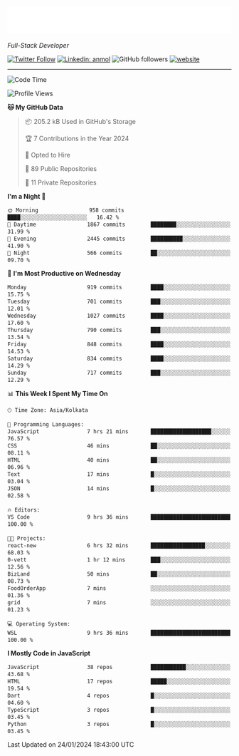 <!-- START:readme-typing -->
<img src="readme-typing.svg" />
<!-- END:readme-typing -->

<p><em>Full-Stack Developer</em></p>

[![Twitter Follow](https://img.shields.io/twitter/follow/tonalmathew?style=flat)](https://twitter.com/intent/follow?screen_name=tonalmathew)
[![Linkedin: anmol](https://img.shields.io/badge/tonal-mathew?style=flat-square&logo=Linkedin&logoColor=white&link=https://www.linkedin.com/in/tonal-mathew/)](https://www.linkedin.com/in/tonal-mathew/)
![GitHub followers](https://img.shields.io/github/followers/tonalmathew?label=Follow&style=social)
[![website](https://img.shields.io/badge/Website-46a2f1.svg?&style=flat-square&logo=Google-Chrome&logoColor=white&link=http://tonalmathew.github.io/)](http://tonalmathew.github.io/)

---
<!--START_SECTION:waka-->
![Code Time](http://img.shields.io/badge/Code%20Time-1%2C205%20hrs%2016%20mins-blue)

![Profile Views](http://img.shields.io/badge/Profile%20Views-14-blue)

**🐱 My GitHub Data** 

> 📦 205.2 kB Used in GitHub's Storage 
 > 
> 🏆 7 Contributions in the Year 2024
 > 
> 💼 Opted to Hire
 > 
> 📜 89 Public Repositories 
 > 
> 🔑 11 Private Repositories 
 > 
**I'm a Night 🦉** 

```text
🌞 Morning                958 commits         ████░░░░░░░░░░░░░░░░░░░░░   16.42 % 
🌆 Daytime                1867 commits        ████████░░░░░░░░░░░░░░░░░   31.99 % 
🌃 Evening                2445 commits        ██████████░░░░░░░░░░░░░░░   41.90 % 
🌙 Night                  566 commits         ██░░░░░░░░░░░░░░░░░░░░░░░   09.70 % 
```
📅 **I'm Most Productive on Wednesday** 

```text
Monday                   919 commits         ████░░░░░░░░░░░░░░░░░░░░░   15.75 % 
Tuesday                  701 commits         ███░░░░░░░░░░░░░░░░░░░░░░   12.01 % 
Wednesday                1027 commits        ████░░░░░░░░░░░░░░░░░░░░░   17.60 % 
Thursday                 790 commits         ███░░░░░░░░░░░░░░░░░░░░░░   13.54 % 
Friday                   848 commits         ████░░░░░░░░░░░░░░░░░░░░░   14.53 % 
Saturday                 834 commits         ████░░░░░░░░░░░░░░░░░░░░░   14.29 % 
Sunday                   717 commits         ███░░░░░░░░░░░░░░░░░░░░░░   12.29 % 
```


📊 **This Week I Spent My Time On** 

```text
🕑︎ Time Zone: Asia/Kolkata

💬 Programming Languages: 
JavaScript               7 hrs 21 mins       ███████████████████░░░░░░   76.57 % 
CSS                      46 mins             ██░░░░░░░░░░░░░░░░░░░░░░░   08.11 % 
HTML                     40 mins             ██░░░░░░░░░░░░░░░░░░░░░░░   06.96 % 
Text                     17 mins             █░░░░░░░░░░░░░░░░░░░░░░░░   03.04 % 
JSON                     14 mins             █░░░░░░░░░░░░░░░░░░░░░░░░   02.58 % 

🔥 Editors: 
VS Code                  9 hrs 36 mins       █████████████████████████   100.00 % 

🐱‍💻 Projects: 
react-new                6 hrs 32 mins       █████████████████░░░░░░░░   68.03 % 
0-vett                   1 hr 12 mins        ███░░░░░░░░░░░░░░░░░░░░░░   12.56 % 
BizLand                  50 mins             ██░░░░░░░░░░░░░░░░░░░░░░░   08.73 % 
FoodOrderApp             7 mins              ░░░░░░░░░░░░░░░░░░░░░░░░░   01.36 % 
grid                     7 mins              ░░░░░░░░░░░░░░░░░░░░░░░░░   01.23 % 

💻 Operating System: 
WSL                      9 hrs 36 mins       █████████████████████████   100.00 % 
```

**I Mostly Code in JavaScript** 

```text
JavaScript               38 repos            ███████████░░░░░░░░░░░░░░   43.68 % 
HTML                     17 repos            █████░░░░░░░░░░░░░░░░░░░░   19.54 % 
Dart                     4 repos             █░░░░░░░░░░░░░░░░░░░░░░░░   04.60 % 
TypeScript               3 repos             █░░░░░░░░░░░░░░░░░░░░░░░░   03.45 % 
Python                   3 repos             █░░░░░░░░░░░░░░░░░░░░░░░░   03.45 % 
```




 Last Updated on 24/01/2024 18:43:00 UTC
<!--END_SECTION:waka-->
